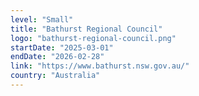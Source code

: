 ```yaml
---
level: "Small"
title: "Bathurst Regional Council"
logo: "bathurst-regional-council.png"
startDate: "2025-03-01"
endDate: "2026-02-28"
link: "https://www.bathurst.nsw.gov.au/"
country: "Australia"
---
```

